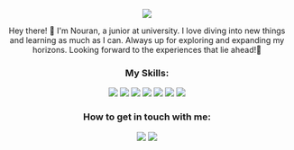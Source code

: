<!-- Header Section -->
<p align="center">
  <img src="https://readme-typing-svg.herokuapp.com?font=&color=1E90FF&size=25&center=true&vCenter=true&width=600&height=60&lines=Nouran+Hassan;CS+Student" />
</p>

<!-- Introduction Section -->
<p align="center">
 Hey there! 👋 I'm Nouran, a junior at university. I love diving into new things and learning as much as I can. Always up for exploring and expanding my horizons. Looking forward to the experiences that lie ahead!🌟
</p>

<!-- Skills Section -->
<h3 align="center">My Skills:</h3>
<p align="center">
  <img src="https://img.shields.io/badge/C%2B%2B-00599C?style=flat&logo=c%2B%2B&logoColor=white" />
  <img src="https://img.shields.io/badge/Java-ED8B00?style=flat&logo=openjdk&logoColor=white" />
  <img src="https://img.shields.io/badge/-HTML5-E34F26?style=flat&logo=html5&logoColor=white" />
  <img src="https://img.shields.io/badge/-CSS3-1572B6?style=flat&logo=css3&logoColor=white" />
  <img src="https://img.shields.io/badge/-JavaScript-F7DF1E?style=flat&logo=javascript&logoColor=black" />
  <img src="https://img.shields.io/badge/-Node.js-339933?style=flat&logo=node.js&logoColor=white" />
  <img src="https://img.shields.io/badge/-MongoDB-47A248?style=flat&logo=mongodb&logoColor=white" />
</p>



<!-- Contact Section -->
<h3 align="center">How to get in touch with me:</h3>
<p align="center">
  <a href="mailto:nouranhafez2004@gmail.com">
   <img src="https://img.shields.io/badge/Email-nouranhafez2004%40gmail.com-red?style=flat"></a>
<a href="https://www.linkedin.com/in/nouran-hafez-907311283/">
<img src="https://img.shields.io/badge/LinkedIn-Nouran%20Hafez-blue?style=flat&logo=linkedin&logoColor=white" />
</a>



</p>
